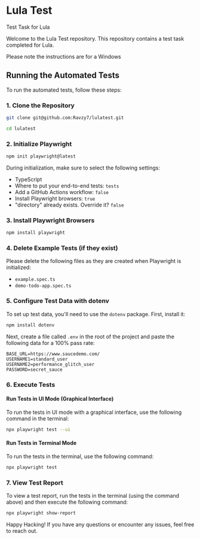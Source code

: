 # Lula Test
Test Task for Lula

Welcome to the Lula Test repository. This repository contains a test task completed for Lula.

Please note the instructions are for a Windows
## Running the Automated Tests
To run the automated tests, follow these steps:

### 1. Clone the Repository
```bash
git clone git@github.com:Ravzy7/lulatest.git
```

```bash
cd lulatest
```

### 2. Initialize Playwright
```bash
npm init playwright@latest
```

During initialization, make sure to select the following settings:

- TypeScript
- Where to put your end-to-end tests: `tests`
- Add a GitHub Actions workflow: `false`
- Install Playwright browsers: `true`
- "directory" already exists. Override it? `false`

### 3. Install Playwright Browsers
```bash
npm install playwright
```

### 4. Delete Example Tests (if they exist)
Please delete the following files as they are created when Playwright is initialized:

- `example.spec.ts`
- `demo-todo-app.spec.ts`

### 5. Configure Test Data with dotenv
To set up test data, you'll need to use the `dotenv` package. First, install it:

```bash
npm install dotenv
```

Next, create a file called `.env` in the root of the project and paste the following data for a 100% pass rate:

```dotenv
BASE_URL=https://www.saucedemo.com/
USERNAME1=standard_user
USERNAME2=performance_glitch_user
PASSWORD=secret_sauce
```

### 6. Execute Tests

#### Run Tests in UI Mode (Graphical Interface)
To run the tests in UI mode with a graphical interface, use the following command in the terminal:

```bash
npx playwright test --ui
```

#### Run Tests in Terminal Mode
To run the tests in the terminal, use the following command:

```bash
npx playwright test
```

### 7. View Test Report
To view a test report, run the tests in the terminal (using the command above) and then execute the following command:

```bash
npx playwright show-report
```

Happy Hacking! If you have any questions or encounter any issues, feel free to reach out.
